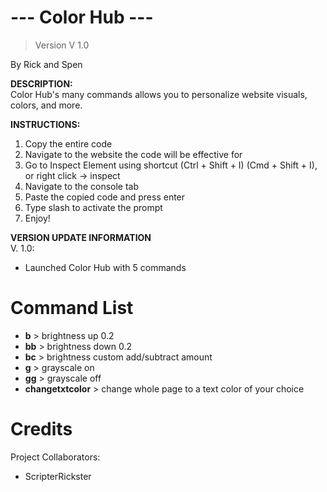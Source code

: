 # --- Color Hub ---
> Version V 1.0


By Rick and Spen

**DESCRIPTION:**  
Color Hub's many commands allows you to personalize website visuals, colors, and more.

**INSTRUCTIONS:**  
1. Copy the entire code
2. Navigate to the website the code will be effective for
3. Go to Inspect Element using shortcut (Ctrl + Shift + I) (Cmd + Shift + I), or right click -> inspect
4. Navigate to the console tab
5. Paste the copied code and press enter
6. Type slash to activate the prompt
7. Enjoy!

**VERSION UPDATE INFORMATION**  
V. 1.0:
- Launched Color Hub with 5 commands



# Command List

- **b** > brightness up 0.2  
- **bb** > brightness down 0.2  
- **bc** > brightness custom add/subtract amount  
- **g** > grayscale on  
- **gg** > grayscale off  
- **changetxtcolor** > change whole page to a text color of your choice  

# Credits

Project Collaborators:  
- ScripterRickster
